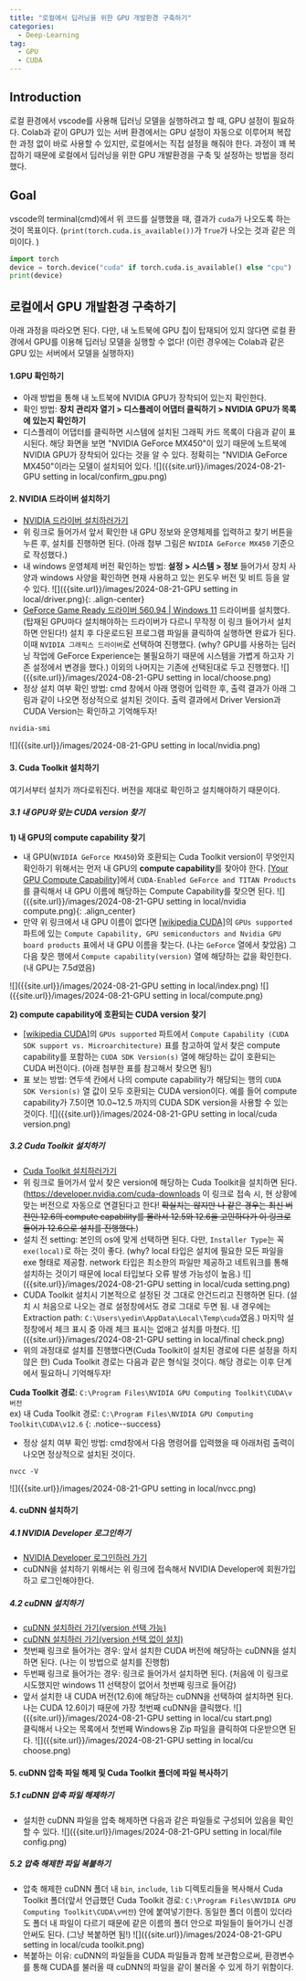 ```yaml
---
title: "로컬에서 딥러닝을 위한 GPU 개발환경 구축하기"
categories: 
  - Deep-Learning
tag:
  - GPU
  - CUDA
---
```



## Introduction
로컬 환경에서 vscode를 사용해 딥러닝 모델을 실행하려고 할 때, GPU 설정이 필요하다. Colab과 같이 GPU가 있는 서버 환경에서는 GPU 설정이 자동으로 이루어져 복잡한 과정 없이 바로 사용할 수 있지만, 로컬에서는 직접 설정을 해줘야 한다. 과정이 꽤 복잡하기 때문에 로컬에서 딥러닝을 위한 GPU 개발환경을 구축 및 설정하는 방법을 정리했다.


## Goal
vscode의 terminal(cmd)에서 위 코드를 실행했을 때, 결과가 `cuda`가 나오도록 하는 것이 목표이다. (`print(torch.cuda.is_available())`가 `True`가 나오는 것과 같은 의미이다. )
```python
import torch
device = torch.device("cuda" if torch.cuda.is_available() else "cpu")
print(device)
```


## 로컬에서 GPU 개발환경 구축하기
아래 과정을 따라오면 된다. 다만, 내 노트북에 GPU 칩이 탑재되어 있지 않다면 로컬 환경에서 GPU를 이용해 딥러닝 모델을 실행할 수 없다! (이런 경우에는 Colab과 같은 GPU 있는 서버에서 모델을 실행하자)
#### 1.GPU 확인하기
- 아래 방법을 통해 내 노트북에 NVIDIA GPU가 장착되어 있는지 확인한다.
- 확인 방법: **장치 관리자 열기 > 디스플레이 어댑터 클릭하기 > NVIDIA GPU가 목록에 있는지 확인하기**
- 디스플레이 어댑터를 클릭하면 시스템에 설치된 그래픽 카드 목록이 다음과 같이 표시된다. 해당 화면을 보면 "NVIDIA GeForce MX450"이 있기 때문에 노트북에 NVIDIA GPU가 장착되어 있다는 것을 알 수 있다. 정확히는  "NVIDIA GeForce MX450"이라는 모델이 설치되어 있다.
![]({{site.url}}/images/2024-08-21-GPU setting in local/confirm_gpu.png)

#### 2. NVIDIA 드라이버 설치하기
- [NVIDIA 드라이버 설치하러가기](https://www.nvidia.com/ko-kr/drivers/)
- 위 링크로 들어가서 앞서 확인한 내 GPU 정보와 운영체제를 입력하고 찾기 버튼을 누른 후, 설치를 진행하면 된다. (아래 첨부 그림은 `NVIDIA GeForce MX450` 기준으로 작성했다.)
- 내 windows 운영체제 버전 확인하는 방법: **설정 > 시스템 > 정보** 들어가서 장치 사양과 windows 사양을 확인하면 현재 사용하고 있는 윈도우 버전 및 비트 등을 알 수 있다.
![]({{site.url}}/images/2024-08-21-GPU setting in local/driver.png){: .align-center}
- [GeForce Game Ready 드라이버 560.94 | Windows 11](https://www.nvidia.com/ko-kr/drivers/details/230886/) 드라이버를 설치했다. (탑재된 GPU마다 설치해야하는 드라이버가 다르니 무작정 이 링크 들어가서 설치하면 안된다!) 설치 후 다운로드된 프로그램 파일을 클릭하여 실행하면 완료가 된다. 이때 `NVIDIA 그래픽스 드라이버`로 선택하여 진행했다. (why? GPU를 사용하는 딥러닝 작업에 GeForce Experience는 불필요하기 때문에 시스템을 가볍게 하고자 기존 설정에서 변경을 했다.) 이외의 나머지는 기존에 선택된대로 두고 진행했다.
![]({{site.url}}/images/2024-08-21-GPU setting in local/choose.png)
- 정상 설치 여부 확인 방법: cmd 창에서 아래 명령어 입력한 후, 출력 결과가 아래 그림과 같이 나오면 정상적으로 설치된 것이다. 출력 결과에서 Driver Version과 CUDA Version는 확인하고 기억해두자!
```
nvidia-smi
```
![]({{site.url}}/images/2024-08-21-GPU setting in local/nvidia.png)

#### 3. Cuda Toolkit 설치하기
여기서부터 설치가 까다로워진다. 버전을 제대로 확인하고 설치해야하기 때문이다. 
##### 3.1 내 GPU와 맞는 CUDA version 찾기
**1) 내 GPU의 compute capability 찾기**
- 내 GPU(`NVIDIA GeForce MX450`)와 호환되는 Cuda Toolkit version이 무엇인지 확인하기 위해서는 먼저 내 GPU의 **compute capability**를 찾아야 한다. [[Your GPU Compute Capability]](https://developer.nvidia.com/cuda-gpus)에서 `CUDA-Enabled GeForce and TITAN Products`를 클릭해서 내 GPU 이름에 해당하는 Compute Capability를 찾으면 된다.
![]({{site.url}}/images/2024-08-21-GPU setting in local/nvidia compute.png){: .align_center}
- 만약 위 링크에서 내 GPU 이름이 없다면 [[wikipedia CUDA]](https://en.wikipedia.org/wiki/CUDA)의 `GPUs supported` 파트에 있는 `Compute Capability, GPU semiconductors and Nvidia GPU board products` 표에서 내 GPU 이름을 찾는다. (나는 `GeForce` 열에서 찾았음) 그다음 찾은 행에서 `Compute capability(version)` 열에 해당하는 값을 확인한다.(내 GPU는 7.5d였음)

![]({{site.url}}/images/2024-08-21-GPU setting in local/index.png)
![]({{site.url}}/images/2024-08-21-GPU setting in local/compute.png)

**2) compute capability에 호환되는 CUDA version 찾기**
- [[wikipedia CUDA]](https://en.wikipedia.org/wiki/CUDA)의 `GPUs supported` 파트에서 `Compute Capability (CUDA SDK support vs. Microarchitecture)` 표를 참고하여 앞서 찾은 compute capability를 포함하는 `CUDA SDK Version(s)` 열에 해당하는 값이 호환되는 CUDA 버전이다. (아래 첨부한 표를 참고해서 찾으면 됨!)
- 표 보는 방법: 연두색 칸에서 나의 compute capability가 해당되는 행의 `CUDA SDK Version(s)` 열 값이 모두 호환되는 CUDA version이다. 예를 들어 compute capability가 7.5이면 10.0~12.5 까지의 CUDA SDK version을 사용할 수 있는 것이다.
![]({{site.url}}/images/2024-08-21-GPU setting in local/cuda version.png)

##### 3.2 Cuda Toolkit 설치하기
- [Cuda Toolkit 설치하러가기](https://developer.nvidia.com/cuda-toolkit-archive)
- 위 링크로 들어가서 앞서 찾은 version에 해당하는 Cuda Toolkit을 설치하면 된다. (https://developer.nvidia.com/cuda-downloads 이 링크로 접속 시, 현 상황에 맞는 버전으로 자동으로 연결된다고 한다! ~~확실치는 않지만 나 같은 경우는 최신 버전인 12.6의 compute capability를 몰라서 12.5와 12.6을 고민하다가 이 링크로 들어가 12.6으로 설치를 진행했다.~~)
- 설치 전 setting: 본인의 os에 맞게 선택하면 된다. 다만, `Installer Type`는 꼭 `exe(local)`로 하는 것이 좋다. (why? local 타입은 설치에 필요한 모든 파일을 exe 형태로 제공함. network 타입은 최소한의 파일만 제공하고 네트워크를 통해 설치하는 것이기 때문에 local 타입보다 오류 발생 가능성이 높음.)
![]({{site.url}}/images/2024-08-21-GPU setting in local/cuda setting.png)
- CUDA Toolkit 설치시 기본적으로 설정된 것 그대로 안건드리고 진행하면 된다. (설치 시 처음으로 나오는 경로 설정창에서도 경로 그대로 두면 됨. 내 경우에는 Extraction path: `C:\Users\yedin\AppData\Local\Temp\cuda`였음.) 마지막 설정창에서 체크 표시 중 아래 체크 표시는 없애고 설치를 마쳤다.
![]({{site.url}}/images/2024-08-21-GPU setting in local/final check.png)
- 위의 과정대로 설치를 진행했다면(Cuda Toolkit이 설치된 경로에 다른 설정을 하지 않은 한) Cuda Toolkit 경로는 다음과 같은 형식일 것이다. 해당 경로는 이후 단계에서 필요하니 기억해두자!

**Cuda Toolkit 경로**: `C:\Program Files\NVIDIA GPU Computing Toolkit\CUDA\v버전`   
ex) 내 Cuda Toolkit 경로: `C:\Program Files\NVIDIA GPU Computing Toolkit\CUDA\v12.6`
{: .notice--success}
- 정상 설치 여부 확인 방법: cmd창에서 다음 명령어를 입력했을 때 아래처럼 출력이 나오면 정상적으로 설치된 것이다.
```
nvcc -V
```
![]({{site.url}}/images/2024-08-21-GPU setting in local/nvcc.png)


#### 4. cuDNN 설치하기
##### 4.1 NVIDIA Developer 로그인하기
- [NVIDIA Developer 로그인하러 가기](https://developer.nvidia.com/)
- cuDNN을 설치하기 위해서는 위 링크에 접속해서 NVIDIA Developer에 회원가입하고 로그인해야한다.

##### 4.2 cuDNN 설치하기
- [cuDNN 설치하러 가기(version 선택 가능)](https://developer.nvidia.com/rdp/cudnn-archive)
- [cuDNN 설치하러 가기(version 선택 없이 설치)](https://developer.nvidia.com/cudnn-downloads)
- 첫번째 링크로 들어가는 경우: 앞서 설치한 CUDA 버전에 해당하는 cuDNN을 설치하면 된다. (나는 이 방법으로 설치를 진행함)
- 두번째 링크로 들어가는 경우: 링크로 들어가서 설치하면 된다. (처음에 이 링크로 시도했지만 windows 11 선택창이 없어서 첫번째 링크로 들어감)
- 앞서 설치한 내 CUDA 버전(12.6)에 해당하는 cuDNN을 선택하여 설치하면 된다.  
나는 CUDA 12.6이기 때문에 가장 첫번째 cuDNN을 클릭했다. 
![]({{site.url}}/images/2024-08-21-GPU setting in local/cu start.png)  
클릭해서 나오는 목록에서 첫번째 Windows용 Zip 파일을 클릭하여 다운받으면 된다.
![]({{site.url}}/images/2024-08-21-GPU setting in local/cu choose.png)


#### 5. cuDNN 압축 파일 해제 및 Cuda Toolkit 폴더에 파일 복사하기
##### 5.1 cuDNN 압축 파일 해제하기
- 설치한 cuDNN 파일을 압축 해제하면 다음과 같은 파일들로 구성되어 있음을 확인할 수 있다.
![]({{site.url}}/images/2024-08-21-GPU setting in local/file config.png)

##### 5.2 압축 해제한 파일 복붙하기
- 압축 해제한 cuDNN 폴더 내 `bin`, `include`, `lib` 디렉토리들을 복사해서 Cuda Toolkit 폴더(앞서 언급했던 Cuda Toolkit 경로: `C:\Program Files\NVIDIA GPU Computing Toolkit\CUDA\v버전`) 안에 붙여넣기한다. 동일한 폴더 이름이 있더라도 폴더 내 파일이 다르기 때문에 같은 이름의 폴더 안으로 파일들이 들어가니 신경 안써도 된다. (그냥 복붙하면 됨!)
![]({{site.url}}/images/2024-08-21-GPU setting in local/cuda toolkit.png)
- 복붙하는 이유: cuDNN의 파일들을 CUDA 파일들과 함께 보관함으로써, 환경변수를 통해 CUDA를 불러올 때 cuDNN의 파일을 같이 불러올 수 있게 하기 위함이다.